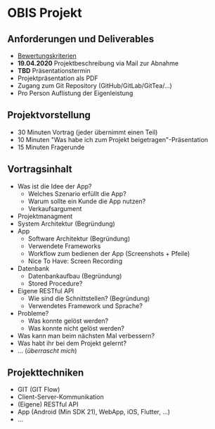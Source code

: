 # OBIS Projekt

## Anforderungen und Deliverables

- [Bewertungskriterien](Grading.md)
- **19.04.2020** Projektbeschreibung via Mail zur Abnahme
- **TBD** Präsentationstermin
- Projektpräsentation als PDF
- Zugang zum Git Repository (GitHub/GitLab/GitTea/...)
- Pro Person Auflistung der Eigenleistung


## Projektvorstellung

- 30 Minuten Vortrag (jeder übernimmt einen Teil)
- 10 Minuten "Was habe ich zum Projekt beigetragen"-Präsentation
- 15 Minuten Fragerunde

## Vortragsinhalt

- Was ist die Idee der App?
  - Welches Szenario erfüllt die App?
  - Warum sollte ein Kunde die App nutzen?
  - Verkaufsargument
- Projektmanagment
- System Architektur (Begründung)
- App
  - Software Architektur (Begründung)
  - Verwendete Frameworks
  - Workflow zum bedienen der App (Screenshots + Pfeile)
  - Nice To Have: Screen Recording
- Datenbank
  - Datenbankaufbau (Begründung)
  - Stored Procedure?
- Eigene RESTful API
  - Wie sind die Schnittstellen? (Begründung)
  - Verwendetes Framework und Sprache?
- Probleme?
  - Was konnte gelöst werden?
  - Was konnte nicht gelöst werden?
- Was kann man beim nächsten Mal verbessern?
- Was habt ihr bei dem Projekt gelernt?
- ... (_überrascht mich_)

## Projekttechniken

- GIT (GIT Flow)
- Client-Server-Kommunikation
- (Eigene) RESTful API
- App (Android (Min SDK 21), WebApp, iOS, Flutter, ...)
- ...





